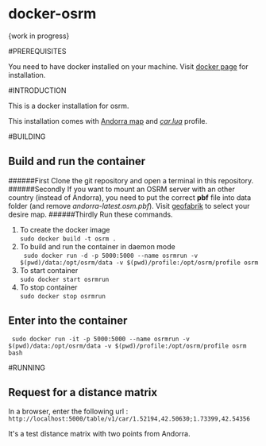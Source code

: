 # docker-osrm

{work in progress}

#PREREQUISITES

You need to have docker installed on your machine. Visit [docker page](https://docs.docker.com/engine/installation/linux/ubuntulinux/) for installation.

#INTRODUCTION

This is a docker installation for osrm.

This installation comes with [Andorra map](http://download.geofabrik.de/europe/andorra-latest.osm.pbf) and [*car.lua*](https://github.com/Project-OSRM/osrm-backend/tree/master/profiles) profile.

#BUILDING

## Build and run the container

######First
Clone the git repository and open a terminal in this repository.
######Secondly
If you want to mount an OSRM server with an other country (instead of Andorra), you need to put the correct **pbf** file into data folder (and remove 
*andorra-latest.osm.pbf*). Visit [geofabrik](http://download.geofabrik.de/europe.html) to select your desire map.
######Thirdly
Run these commands.

1. To create the docker image  
` sudo docker build -t osrm . `
2. To build and run the container in daemon mode  
` sudo docker run -d -p 5000:5000 --name osrmrun -v $(pwd)/data:/opt/osrm/data -v $(pwd)/profile:/opt/osrm/profile osrm` 
3. To start container  
` sudo docker start osrmrun ` 
4. To stop container  
` sudo docker stop osrmrun `

## Enter into the container
 
` sudo docker run -it -p 5000:5000 --name osrmrun -v $(pwd)/data:/opt/osrm/data -v $(pwd)/profile:/opt/osrm/profile osrm bash`

#RUNNING

## Request for a distance matrix ##

In a browser, enter the following url :
` http://localhost:5000/table/v1/car/1.52194,42.50630;1.73399,42.54356`

It's a test distance matrix with two points from Andorra.